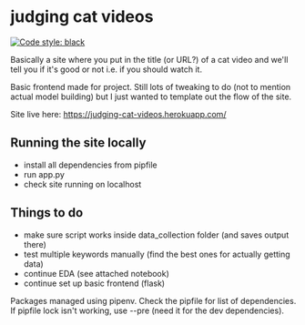# judging cat videos

[![Code style: black](https://img.shields.io/badge/code%20style-black-000000.svg)](https://github.com/psf/black)

Basically a site where you put in the title (or URL?) of a cat video and we'll tell you if it's good or not i.e. if you should watch it.

Basic frontend made for project. Still lots of tweaking to do (not to mention actual model building) but I just wanted to template out the flow of the site.

Site live here: https://judging-cat-videos.herokuapp.com/

## Running the site locally
- install all dependencies from pipfile
- run app.py
- check site running on localhost

## Things to do
- make sure script works inside data_collection folder (and saves output there)
- test multiple keywords manually (find the best ones for actually getting data)
- continue EDA (see attached notebook)
- continue set up basic frontend (flask)

Packages managed using pipenv. Check the pipfile for list of dependencies.
If pipfile lock isn't working, use --pre (need it for the dev dependencies).